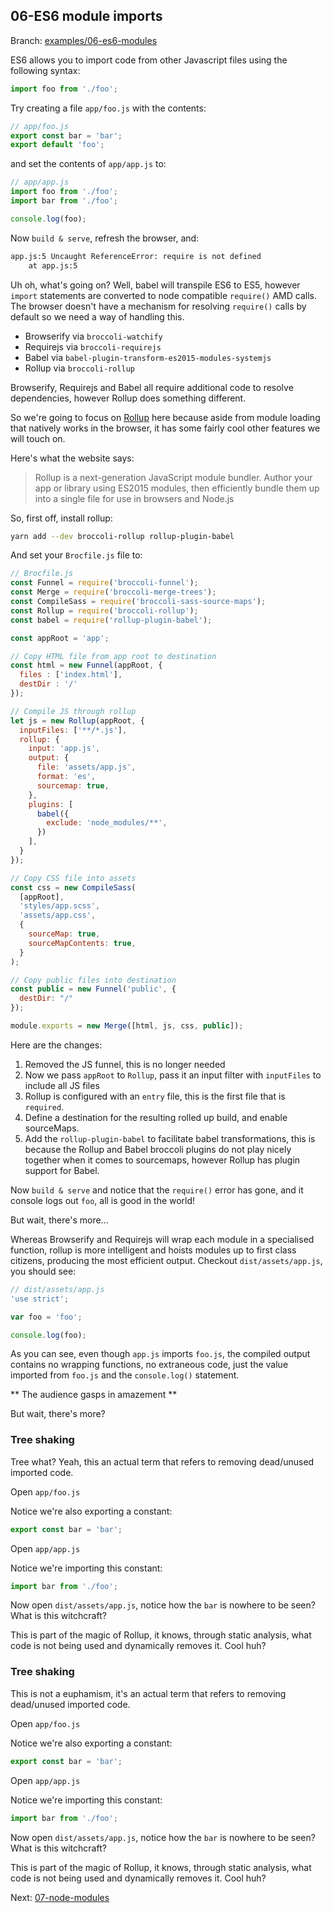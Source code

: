 ## 06-ES6 module imports

Branch: [examples/06-es6-modules](https://github.com/oligriffiths/broccolijs-tutorial/tree/examples/06-es6-modules)

ES6 allows you to import code from other Javascript files using the following syntax:

```js
import foo from './foo'; 
```

Try creating a file `app/foo.js` with the contents:

```js
// app/foo.js
export const bar = 'bar';
export default 'foo';
```

and set the contents of `app/app.js` to:

```js
// app/app.js
import foo from './foo';
import bar from './foo';

console.log(foo);
```

Now `build & serve`, refresh the browser, and:

```sh
app.js:5 Uncaught ReferenceError: require is not defined
    at app.js:5
```

Uh oh, what's going on? Well, babel will transpile ES6 to ES5, however `import` statements are converted to
node compatible `require()` AMD calls. The browser doesn't have a mechanism for resolving `require()` calls by default
so we need a way of handling this.

* Browserify via `broccoli-watchify`
* Requirejs via `broccoli-requirejs`
* Babel via `babel-plugin-transform-es2015-modules-systemjs`
* Rollup via `broccoli-rollup`

Browserify, Requirejs and Babel all require additional code to resolve dependencies, however Rollup does something
different.

So we're going to focus on [Rollup](http://rollupjs.org/) here because aside from module loading that natively works in
the browser, it has some fairly cool other features we will touch on. 

Here's what the website says:

> Rollup is a next-generation JavaScript module bundler. Author your app or library using ES2015 modules, then 
efficiently bundle them up into a single file for use in browsers and Node.js

So, first off, install rollup:

```sh
yarn add --dev broccoli-rollup rollup-plugin-babel
```

And set your `Brocfile.js` file to:

```js
// Brocfile.js
const Funnel = require('broccoli-funnel');
const Merge = require('broccoli-merge-trees');
const CompileSass = require('broccoli-sass-source-maps');
const Rollup = require('broccoli-rollup');
const babel = require('rollup-plugin-babel');

const appRoot = 'app';

// Copy HTML file from app root to destination
const html = new Funnel(appRoot, {
  files : ['index.html'],
  destDir : '/'
});

// Compile JS through rollup
let js = new Rollup(appRoot, {
  inputFiles: ['**/*.js'],
  rollup: {
    input: 'app.js',
    output: {
      file: 'assets/app.js',
      format: 'es',
      sourcemap: true,
    },
    plugins: [
      babel({
        exclude: 'node_modules/**',
      })
    ],
  }
});

// Copy CSS file into assets
const css = new CompileSass(
  [appRoot],
  'styles/app.scss',
  'assets/app.css',
  {
    sourceMap: true,
    sourceMapContents: true,
  }
);

// Copy public files into destination
const public = new Funnel('public', {
  destDir: "/"
});

module.exports = new Merge([html, js, css, public]);
```

Here are the changes:

1. Removed the JS funnel, this is no longer needed
2. Now we pass `appRoot` to `Rollup`, pass it an input filter with `inputFiles` to include all JS files
3. Rollup is configured with an `entry` file, this is the first file that is `required`.
4. Define a destination for the resulting rolled up build, and enable sourceMaps.
5. Add the `rollup-plugin-babel` to facilitate babel transformations, this is because the Rollup and Babel broccoli
plugins do not play nicely together when it comes to sourcemaps, however Rollup has plugin support for Babel.

Now `build & serve` and notice that the `require()` error has gone, and it console logs out `foo`, all is
good in the world!

But wait, there's more...

Whereas Browserify and Requirejs will wrap each module in a specialised function, rollup is more intelligent
and hoists modules up to first class citizens, producing the most efficient output.
Checkout `dist/assets/app.js`, you should see:

```js
// dist/assets/app.js
'use strict';

var foo = 'foo';

console.log(foo);
```

As you can see, even though `app.js` imports `foo.js`, the compiled output contains no wrapping functions,
no extraneous code, just the value imported from `foo.js` and the `console.log()` statement. 

** The audience gasps in amazement **

But wait, there's more?

### Tree shaking

Tree what? Yeah, this an actual term that refers to removing dead/unused imported code.

Open `app/foo.js`

Notice we're also exporting a constant:

```js
export const bar = 'bar';
```

Open `app/app.js`

Notice we're importing this constant:

```js
import bar from './foo';
```

Now open `dist/assets/app.js`, notice how the `bar` is nowhere to be seen? What is this witchcraft?

This is part of the magic of Rollup, it knows, through static analysis, what code is not being used
and dynamically removes it. Cool huh?

### Tree shaking

This is not a euphamism, it's an actual term that refers to removing dead/unused imported code.

Open `app/foo.js`

Notice we're also exporting a constant:

```js
export const bar = 'bar';
```

Open `app/app.js`

Notice we're importing this constant:

```js
import bar from './foo';
```

Now open `dist/assets/app.js`, notice how the `bar` is nowhere to be seen? What is this witchcraft?

This is part of the magic of Rollup, it knows, through static analysis, what code is not being used
and dynamically removes it. Cool huh?

Next: [07-node-modules](/docs/07-node-modules.md)
